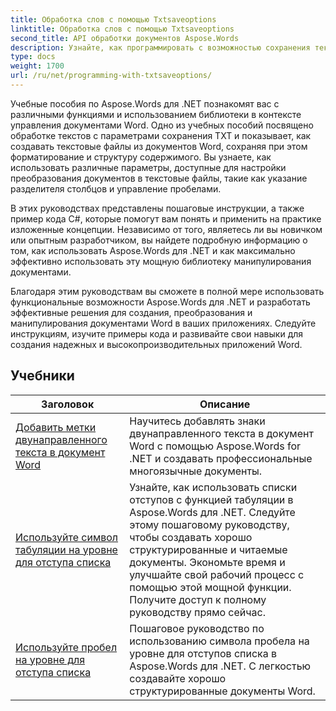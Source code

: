 ```yaml
---
title: Обработка слов с помощью Txtsaveoptions
linktitle: Обработка слов с помощью Txtsaveoptions
second_title: API обработки документов Aspose.Words
description: Узнайте, как программировать с возможностью сохранения текстовых файлов в Aspose.Words для .NET. Узнайте, как указать кодировку, форматировать текст, управлять разрывами строк и многое другое с помощью пошаговых руководств и примеров кода на C#.
type: docs
weight: 1700
url: /ru/net/programming-with-txtsaveoptions/
---
```

Учебные пособия по Aspose.Words для .NET познакомят вас с различными функциями и использованием библиотеки в контексте управления документами Word. Одно из учебных пособий посвящено обработке текстов с параметрами сохранения TXT и показывает, как создавать текстовые файлы из документов Word, сохраняя при этом форматирование и структуру содержимого. Вы узнаете, как использовать различные параметры, доступные для настройки преобразования документов в текстовые файлы, такие как указание разделителя столбцов и управление пробелами.

В этих руководствах представлены пошаговые инструкции, а также пример кода C#, которые помогут вам понять и применить на практике изложенные концепции. Независимо от того, являетесь ли вы новичком или опытным разработчиком, вы найдете подробную информацию о том, как использовать Aspose.Words для .NET и как максимально эффективно использовать эту мощную библиотеку манипулирования документами.

Благодаря этим руководствам вы сможете в полной мере использовать функциональные возможности Aspose.Words для .NET и разработать эффективные решения для создания, преобразования и манипулирования документами Word в ваших приложениях. Следуйте инструкциям, изучите примеры кода и развивайте свои навыки для создания надежных и высокопроизводительных приложений Word.

 ## Учебники
| Заголовок | Описание |
| --- | --- |
| [Добавить метки двунаправленного текста в документ Word](./add-bidi-marks/) | Научитесь добавлять знаки двунаправленного текста в документ Word с помощью Aspose.Words for .NET и создавать профессиональные многоязычные документы. |
| [Используйте символ табуляции на уровне для отступа списка](./use-tab-character-per-level-for-list-indentation/) | Узнайте, как использовать списки отступов с функцией табуляции в Aspose.Words для .NET. Следуйте этому пошаговому руководству, чтобы создавать хорошо структурированные и читаемые документы. Экономьте время и улучшайте свой рабочий процесс с помощью этой мощной функции. Получите доступ к полному руководству прямо сейчас. |
| [Используйте пробел на уровне для отступа списка](./use-space-character-per-level-for-list-indentation/) | Пошаговое руководство по использованию символа пробела на уровне для отступов списка в Aspose.Words для .NET. С легкостью создавайте хорошо структурированные документы Word. |